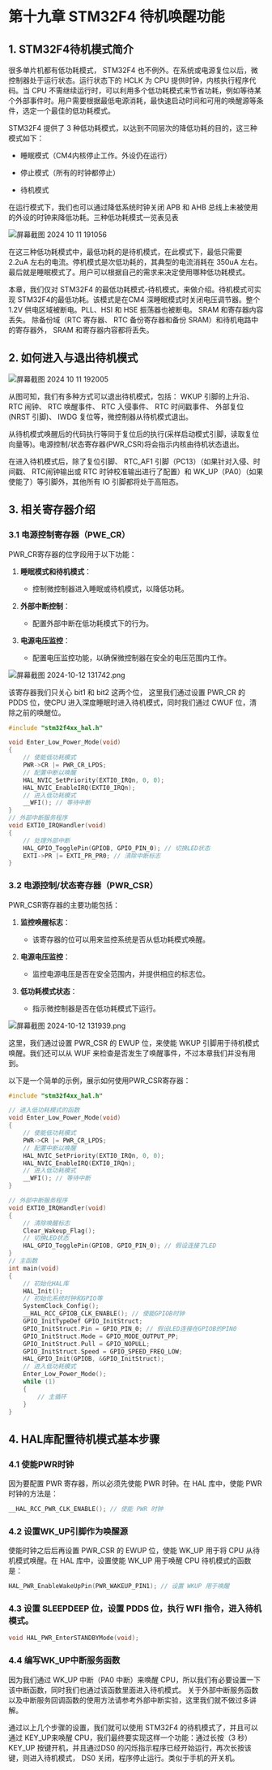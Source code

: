 # 第十九章 STM32F4 待机唤醒功能

## 1. STM32F4待机模式简介

很多单片机都有低功耗模式， STM32F4 也不例外。在系统或电源复位以后，微控制器处于运行状态。运行状态下的 HCLK 为 CPU 提供时钟，内核执行程序代码。当 CPU 不需继续运行时，可以利用多个低功耗模式来节省功耗，例如等待某个外部事件时。用户需要根据最低电源消耗，最快速启动时间和可用的唤醒源等条件，选定一个最佳的低功耗模式。

STM32F4 提供了 3 种低功耗模式，以达到不同层次的降低功耗的目的，这三种模式如下：

- 睡眠模式（CM4内核停止工作。外设仍在运行）

- 停止模式（所有的时钟都停止）

- 待机模式

在运行模式下，我们也可以通过降低系统时钟关闭 APB 和 AHB 总线上未被使用的外设的时钟来降低功耗。三种低功耗模式一览表见表

![屏幕截图 2024 10 11 191056](https://img.picgo.net/2024/10/11/-2024-10-11-191056f241a6773eebaf09.png)

在这三种低功耗模式中，最低功耗的是待机模式，在此模式下，最低只需要 2.2uA 左右的电流。停机模式是次低功耗的，其典型的电流消耗在 350uA 左右。最后就是睡眠模式了。用户可以根据自己的需求来决定使用哪种低功耗模式。

本章，我们仅对 STM32F4 的最低功耗模式-待机模式，来做介绍。待机模式可实现 STM32F4的最低功耗。该模式是在CM4 深睡眠模式时关闭电压调节器。整个1.2V 供电区域被断电。PLL、HSI 和 HSE 振荡器也被断电。 SRAM 和寄存器内容丢失。 除备份域（RTC 寄存器、 RTC 备份寄存器和备份 SRAM）和待机电路中的寄存器外， SRAM 和寄存器内容都将丢失。

## 2. 如何进入与退出待机模式

![屏幕截图 2024 10 11 192005](https://img.picgo.net/2024/10/11/-2024-10-11-19200555c8570e8ffc8a41.png)

从图可知，我们有多种方式可以退出待机模式，包括： WKUP 引脚的上升沿、 RTC 闹钟、 RTC 唤醒事件、 RTC 入侵事件、 RTC 时间戳事件、 外部复位(NRST 引脚)、 IWDG 复位等，微控制器从待机模式退出。

从待机模式唤醒后的代码执行等同于复位后的执行(采样启动模式引脚，读取复位向量等)。电源控制/状态寄存器(PWR_CSR)将会指示内核由待机状态退出。

在进入待机模式后，除了复位引脚、 RTC_AF1 引脚（PC13）（如果针对入侵、时间戳、 RTC闹钟输出或 RTC 时钟校准输出进行了配置）和 WK_UP（PA0）（如果使能了）等引脚外，其他所有 IO 引脚都将处于高阻态。

## 3. 相关寄存器介绍

### 3.1 电源控制寄存器（PWE_CR）

PWR_CR寄存器的位字段用于以下功能：

1. **睡眠模式和待机模式**：
   
   - 控制微控制器进入睡眠或待机模式，以降低功耗。

2. **外部中断控制**：
   
   - 配置外部中断在低功耗模式下的行为。

3. **电源电压监控**：
   
   - 配置电压监控功能，以确保微控制器在安全的电压范围内工作。

![屏幕截图 2024-10-12 131742.png](https://raw.githubusercontent.com/hazy1k/My-drawing-bed/main/2024/10/12-13-18-17-屏幕截图%202024-10-12%20131742.png)

该寄存器我们只关心 bit1 和 bit2 这两个位， 这里我们通过设置 PWR_CR 的 PDDS 位，使CPU 进入深度睡眠时进入待机模式，同时我们通过 CWUF 位，清除之前的唤醒位。

```c
#include "stm32f4xx_hal.h"

void Enter_Low_Power_Mode(void)
{
    // 使能低功耗模式
    PWR->CR |= PWR_CR_LPDS;
    // 配置中断以唤醒
    HAL_NVIC_SetPriority(EXTI0_IRQn, 0, 0);
    HAL_NVIC_EnableIRQ(EXTI0_IRQn);
    // 进入低功耗模式
    __WFI(); // 等待中断
}
// 外部中断服务程序
void EXTI0_IRQHandler(void)
{
    // 处理外部中断
    HAL_GPIO_TogglePin(GPIOB, GPIO_PIN_0); // 切换LED状态
    EXTI->PR |= EXTI_PR_PR0; // 清除中断标志
}
```

### 3.2 电源控制/状态寄存器（PWR_CSR）

PWR_CSR寄存器的主要功能包括：

1. **监控唤醒标志**：
   
   - 该寄存器的位可以用来监控系统是否从低功耗模式唤醒。

2. **电源电压监控**：
   
   - 监控电源电压是否在安全范围内，并提供相应的标志位。

3. **低功耗模式状态**：
   
   - 指示微控制器是否在低功耗模式下运行。

![屏幕截图 2024-10-12 131939.png](https://raw.githubusercontent.com/hazy1k/My-drawing-bed/main/2024/10/12-13-19-47-屏幕截图%202024-10-12%20131939.png)

这里，我们通过设置 PWR_CSR 的 EWUP 位，来使能 WKUP 引脚用于待机模式唤醒。我们还可以从 WUF 来检查是否发生了唤醒事件，不过本章我们并没有用到。

以下是一个简单的示例，展示如何使用PWR_CSR寄存器：

```c
#include "stm32f4xx_hal.h"

// 进入低功耗模式的函数
void Enter_Low_Power_Mode(void)
{
    // 使能低功耗模式
    PWR->CR |= PWR_CR_LPDS;
    // 配置中断以唤醒
    HAL_NVIC_SetPriority(EXTI0_IRQn, 0, 0);
    HAL_NVIC_EnableIRQ(EXTI0_IRQn);
    // 进入低功耗模式
    __WFI(); // 等待中断
}

// 外部中断服务程序
void EXTI0_IRQHandler(void)
{
    // 清除唤醒标志
    Clear_Wakeup_Flag();
    // 切换LED状态
    HAL_GPIO_TogglePin(GPIOB, GPIO_PIN_0); // 假设连接了LED
}
// 主函数
int main(void)
{
    // 初始化HAL库
    HAL_Init();
    // 初始化系统时钟和GPIO等
    SystemClock_Config();
    __HAL_RCC_GPIOB_CLK_ENABLE(); // 使能GPIOB时钟
    GPIO_InitTypeDef GPIO_InitStruct;
    GPIO_InitStruct.Pin = GPIO_PIN_0; // 假设LED连接在GPIOB的PIN0
    GPIO_InitStruct.Mode = GPIO_MODE_OUTPUT_PP;
    GPIO_InitStruct.Pull = GPIO_NOPULL;
    GPIO_InitStruct.Speed = GPIO_SPEED_FREQ_LOW;
    HAL_GPIO_Init(GPIOB, &GPIO_InitStruct);
    // 进入低功耗模式
    Enter_Low_Power_Mode();
    while (1)
    {
        // 主循环
    }
}
```

## 4. HAL库配置待机模式基本步骤

### 4.1 使能PWR时钟

因为要配置 PWR 寄存器，所以必须先使能 PWR 时钟。在 HAL 库中，使能 PWR 时钟的方法是：

```c
__HAL_RCC_PWR_CLK_ENABLE(); // 使能 PWR 时钟
```

### 4.2 设置WK_UP引脚作为唤醒源

使能时钟之后后再设置 PWR_CSR 的 EWUP 位，使能 WK_UP 用于将 CPU 从待机模式唤醒。在 HAL 库中，设置使能 WK_UP 用于唤醒 CPU 待机模式的函数是：

```c
HAL_PWR_EnableWakeUpPin(PWR_WAKEUP_PIN1); // 设置 WKUP 用于唤醒
```

### 4.3 设置 SLEEPDEEP 位，设置 PDDS 位，执行 WFI 指令，进入待机模式。

```c
void HAL_PWR_EnterSTANDBYMode(void);
```

### 4.4 编写WK_UP中断服务函数

因为我们通过 WK_UP 中断（PA0 中断）来唤醒 CPU，所以我们有必要设置一下该中断函数，同时我们也通过该函数里面进入待机模式。 关于外部中断服务函数以及中断服务回调函数的使用方法请参考外部中断实验，这里我们就不做过多讲解。

通过以上几个步骤的设置，我们就可以使用 STM32F4 的待机模式了，并且可以通过 KEY_UP来唤醒 CPU，我们最终要实现这样一个功能：通过长按（3 秒） KEY_UP 按键开机，并且通过DS0 的闪烁指示程序已经开始运行，再次长按该键，则进入待机模式， DS0 关闭，程序停止运行。类似于手机的开关机。
